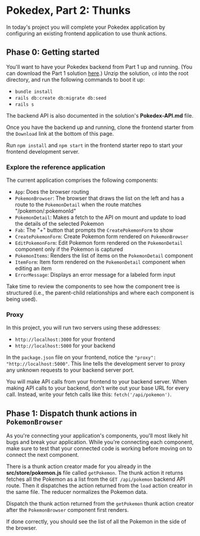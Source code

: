 
# Pokedex, Part 2: Thunks

In today's project you will complete your Pokedex application by configuring an
existing frontend application to use thunk actions.

## Phase 0: Getting started

You'll want to have your Pokedex backend from Part 1 up and running. (You can
download the Part 1 solution [here].) Unzip the solution, `cd` into the root
directory, and run the following commands to boot it up:

* `bundle install`
* `rails db:create db:migrate db:seed`
* `rails s`

The backend API is also documented in the solution's __Pokedex-API.md__ file.

Once you have the backend up and running, clone the frontend starter from the
`Download` link at the bottom of this page.

Run `npm install` and `npm start` in the frontend starter repo to start your
frontend development server.

[here]: https://appacademy-open-assets.s3.us-west-1.amazonaws.com/modular-curriculum-practices/Y2gtcmVhY3QtcG9rZWRleC1yYWlscy1iYWNrZW5kLWxvbmctcHJhY3RpY2U.zip

### Explore the reference application

The current application comprises the following components:

* `App`: Does the browser routing
* `PokemonBrowser`: The browser that draws the list on the left and has a route
  to the `PokemonDetail` when the route matches "/pokemon/:pokemonId"
* `PokemonDetail`: Makes a fetch to the API on mount and update to load the
  details of the selected Pokemon
* `Fab`: The "+" button that prompts the `CreatePokemonForm` to show
* `CreatePokemonForm`: Create Pokemon form rendered on `PokemonBrowser`
* `EditPokemonForm`: Edit Pokemon form rendered on the `PokemonDetail` component
  only if the Pokemon is captured
* `PokemonItems`: Renders the list of items on the `PokemonDetail` component
* `ItemForm`: Item form rendered on the `PokemonDetail` component when
  editing an item
* `ErrorMessage`: Displays an error message for a labeled form input

Take time to review the components to see how the component tree is structured
(i.e., the parent-child relationships and where each component is being used).

### Proxy

In this project, you will run two servers using these addresses:

* `http://localhost:3000` for your frontend
* `http://localhost:5000` for your backend

In the `package.json` file on your frontend, notice the
`"proxy": "http://localhost:5000"`. This line tells the development server to
proxy any unknown requests to your backend server port.

You will make API calls from your frontend to your backend server. When making
API calls to your backend, don't write out your base URL for every call.
Instead, write your fetch calls like this: `fetch('/api/pokemon')`.

## Phase 1: Dispatch thunk actions in `PokemonBrowser`

As you're connecting your application's components, you'll most likely hit bugs
and break your application. While you're connecting each component, make sure
to test that your connected code is working before moving on to connect the
next component.

There is a thunk action creator made for you already in the
__src/store/pokemon.js__ file called `getPokemon`. The thunk action it returns
fetches all the Pokemon as a list from the `GET /api/pokemon` backend API route.
Then it dispatches the action returned from the `load` action creator in the
same file. The reducer normalizes the Pokemon data.

Dispatch the thunk action returned from the `getPokemon` thunk action creator
after the `PokemonBrowser` component first renders.

If done correctly, you should see the list of all the Pokemon in the side of the
browser.
